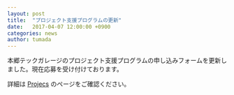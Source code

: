 ```yaml
---
layout: post
title:  "プロジェクト支援プログラムの更新"
date:   2017-04-07 12:00:00 +0900
categories: news
author: tumada
---
```


本郷テックガレージのプロジェクト支援プログラムの申し込みフォームを更新しました。現在応募を受け付けております。

詳細は [Projecs](/project/) のページをご確認ください。
